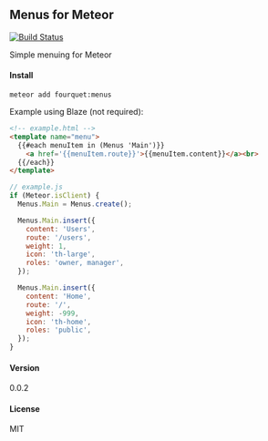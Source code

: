 Menus for Meteor
---
[![Build Status](https://travis-ci.org/fourquet/meteor-package-menus.svg?branch=master)](https://travis-ci.org/fourquet/meteor-package-menus)

Simple menuing for Meteor

#### Install
`meteor add fourquet:menus`

Example using Blaze (not required):
```html
<!-- example.html -->
<template name="menu">
  {{#each menuItem in (Menus 'Main')}}
    <a href='{{menuItem.route}}'>{{menuItem.content}}</a><br>
  {{/each}}
</template>
```

```js
// example.js
if (Meteor.isClient) {
  Menus.Main = Menus.create();

  Menus.Main.insert({
    content: 'Users',
    route: '/users',
    weight: 1,
    icon: 'th-large',
    roles: 'owner, manager',
  });

  Menus.Main.insert({
    content: 'Home',
    route: '/',
    weight: -999,
    icon: 'th-home',
    roles: 'public',
  });
}
```

#### Version
0.0.2

#### License
MIT
